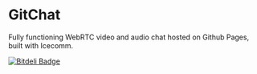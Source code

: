 # GitChat
Fully functioning WebRTC video and audio chat hosted on Github Pages, built with Icecomm.


[![Bitdeli Badge](https://d2weczhvl823v0.cloudfront.net/metadevfoundation/gitchat/trend.png)](https://bitdeli.com/free "Bitdeli Badge")

